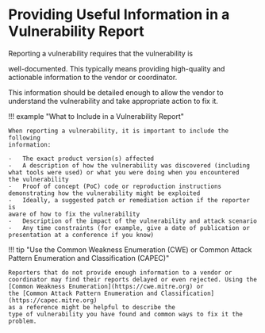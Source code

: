 # Providing Useful Information in a Vulnerability Report
    
<!--start-->Reporting a vulnerability requires that the vulnerability is
well-documented. This typically means providing high-quality and actionable
information to the vendor or coordinator.<!--end-->

This information should be detailed enough to allow the vendor to understand
the vulnerability and take appropriate action to fix it.

!!! example "What to Include in a Vulnerability Report"

    When reporting a vulnerability, it is important to include the following
    information:

    -   The exact product version(s) affected
    -   A description of how the vulnerability was discovered (including
    what tools were used) or what you were doing when you encountered
    the vulnerability
    -   Proof of concept (PoC) code or reproduction instructions
    demonstrating how the vulnerability might be exploited
    -   Ideally, a suggested patch or remediation action if the reporter is
    aware of how to fix the vulnerability
    -   Description of the impact of the vulnerability and attack scenario
    -   Any time constraints (for example, give a date of publication or
    presentation at a conference if you know)

<!-- TODO add some references to other folks talking about good reports -->

!!! tip "Use the Common Weakness Enumeration (CWE) or Common Attack Pattern Enumeration and Classification (CAPEC)"

    Reporters that do not provide enough information to a vendor or
    coordinator may find their reports delayed or even rejected. Using the
    [Common Weakness Enumeration](https://cwe.mitre.org) or
    the [Common Attack Pattern Enumeration and Classification](https://capec.mitre.org)
    as a reference might be helpful to describe the
    type of vulnerability you have found and common ways to fix it the
    problem.


